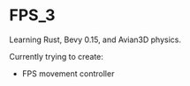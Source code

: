 # FPS_3

Learning Rust, Bevy 0.15, and Avian3D physics.

Currently trying to create:

- FPS movement controller